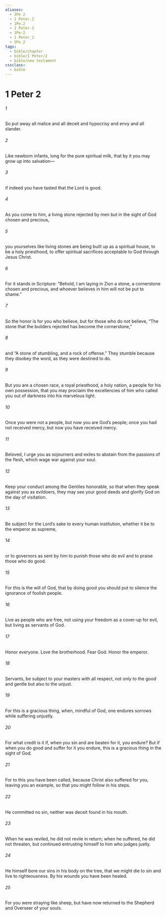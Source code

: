 ```yaml
---
aliases:
  - 1Pe 2
  - 1 Peter.2
  - 1Pe.2
  - 1 Peter-2
  - 1Pe-2
  - 1 Peter_2
  - 1Pe_2
tags:
  - bible/chapter
  - bible/1 Peter/2
  - bible/new testament
cssclass:
  - bible
---
```


# 1 Peter 2

###### 1
So put away all malice and all deceit and hypocrisy and envy and all slander.
###### 2
Like newborn infants, long for the pure spiritual milk, that by it you may grow up into salvation—
###### 3
if indeed you have tasted that the Lord is good.
###### 4
As you come to him, a living stone rejected by men but in the sight of God chosen and precious,
###### 5
you yourselves like living stones are being built up as a spiritual house, to be a holy priesthood, to offer spiritual sacrifices acceptable to God through Jesus Christ.
###### 6
For it stands in Scripture: “Behold, I am laying in Zion a stone, a cornerstone chosen and precious, and whoever believes in him will not be put to shame.”
###### 7
So the honor is for you who believe, but for those who do not believe, “The stone that the builders rejected has become the cornerstone,”
###### 8
and “A stone of stumbling, and a rock of offense.” They stumble because they disobey the word, as they were destined to do.
###### 9
But you are a chosen race, a royal priesthood, a holy nation, a people for his own possession, that you may proclaim the excellencies of him who called you out of darkness into his marvelous light.
###### 10
Once you were not a people, but now you are God’s people; once you had not received mercy, but now you have received mercy.
###### 11
Beloved, I urge you as sojourners and exiles to abstain from the passions of the flesh, which wage war against your soul.
###### 12
Keep your conduct among the Gentiles honorable, so that when they speak against you as evildoers, they may see your good deeds and glorify God on the day of visitation.
###### 13
Be subject for the Lord’s sake to every human institution, whether it be to the emperor as supreme,
###### 14
or to governors as sent by him to punish those who do evil and to praise those who do good.
###### 15
For this is the will of God, that by doing good you should put to silence the ignorance of foolish people.
###### 16
Live as people who are free, not using your freedom as a cover-up for evil, but living as servants of God.
###### 17
Honor everyone. Love the brotherhood. Fear God. Honor the emperor.
###### 18
Servants, be subject to your masters with all respect, not only to the good and gentle but also to the unjust.
###### 19
For this is a gracious thing, when, mindful of God, one endures sorrows while suffering unjustly.
###### 20
For what credit is it if, when you sin and are beaten for it, you endure? But if when you do good and suffer for it you endure, this is a gracious thing in the sight of God.
###### 21
For to this you have been called, because Christ also suffered for you, leaving you an example, so that you might follow in his steps.
###### 22
He committed no sin, neither was deceit found in his mouth.
###### 23
When he was reviled, he did not revile in return; when he suffered, he did not threaten, but continued entrusting himself to him who judges justly.
###### 24
He himself bore our sins in his body on the tree, that we might die to sin and live to righteousness. By his wounds you have been healed.
###### 25
For you were straying like sheep, but have now returned to the Shepherd and Overseer of your souls.


